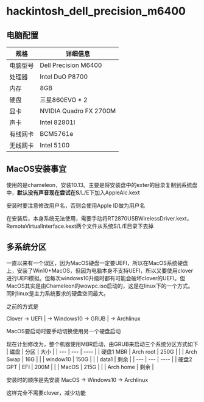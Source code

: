# hackintosh_dell_precision_m6400

## 电脑配置
| 规格   | 详细信息 |
| -------- | ---------- |
| 电脑型号 | Dell Precision M6400 |
| 处理器 | Intel DuO P8700 |
| 内存 | 8GB |
| 硬盘 | 三星860EVO * 2 |
| 显卡 | NVIDIA Quadro FX 2700M |
| 声卡 | Intel 82801I |
| 有线网卡 | BCM5761e |
| 无线网卡 | Intel 5100 |

## MacOS安装事宜
使用的是chameleon，安装10.13。主要是将安装盘中的exter的目录复制到系统盘中，**默认没有声音现在尝试在S**/L/E下加入AppleAlc.kext

安装时要注意修改用户名，否则会使用Apple ID做为用户名

在安装后，本身系统无法使用，需要手动将RT2870USBWirelessDriver.kext，RemoteVirtualInterface.kext两个文件从系统S/L/E目录下去掉

## 多系统分区
一直以来有一个误区，因为MacOS硬盘一定要UEFI，所以在MacOS系统硬盘上，安装了Win10+MacOS，但因为电脑本身不支持UEFI，所以又要使用clover进行UEFI模拟。但每次windows10升级时都有可能会破坏clover的UEFI。但MacOS其实是由Chameleon的wowpc.iso启动的，这是在linux下的一个方式。同时linux是主力系统要求的硬盘空间最大。

之前的方式是

Clover -> UEFI | -> Windows10
       -> GRUB | -> Archlinux

MacOS要启动时要手动切换使用另一个硬盘启动

现在计划修改为，整个机器使用MBR启动，由GRUB来启动三个系统分区方式如下
| 磁盘 | 分区 | 大小 |
| --- | --- | ---- |
| 硬盘1 MBR | Arch root | 250G |
| | Arch Swap | 16G |
| | window10 | 150G |
| | data1 | 剩余 |
| --- | --- | ---- |
| 硬盘2 GPT | EFI | 200M |
| | MacOS | 215G |
| | Arch home | 剩余 |

安装时的顺序是先安装 MacOS -> Windows10 -> Archlinux

这样完全不需要clover，减少功能
